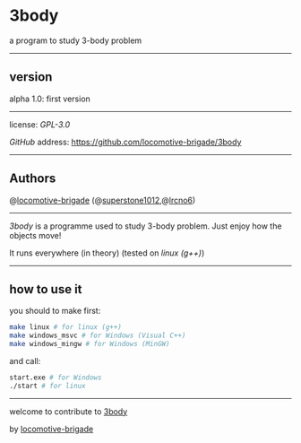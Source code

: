 # 3body

a program to study 3-body problem

---

## version

alpha 1.0: first version

---

license: *GPL-3.0*

*GitHub* address: https://github.com/locomotive-brigade/3body

---

## Authors

@[locomotive-brigade](https://github.com/locomotive-brigade) (@[superstone1012](https://github.com/superstone1012),@[lrcno6](https://github.com/lrcno6))

---

*3body* is a programme used to study 3-body problem. Just enjoy how the objects move!

It runs everywhere (in theory) (tested on *linux (g++)*)

---

## how to use it

you should to make first:

```bash
make linux # for linux (g++)
make windows_msvc # for Windows (Visual C++)
make windows_mingw # for Windows (MinGW)
```

and call:

```bash
start.exe # for Windows
./start # for linux
```

---

welcome to contribute to [3body](https://github.com/locomotive-brigade/3body)

by [locomotive-brigade](https://github.com/locomotive-brigade)
